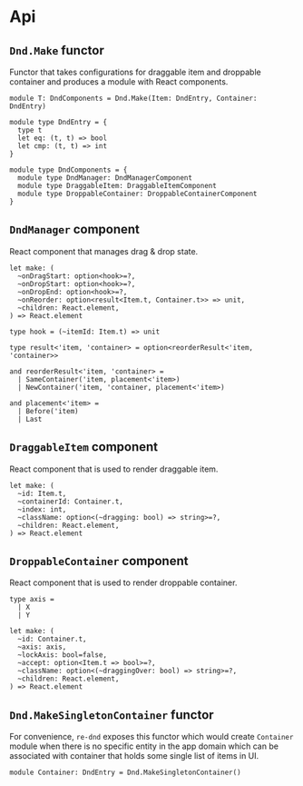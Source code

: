 # Api

## `Dnd.Make` functor
Functor that takes configurations for draggable item and droppable container and produces a module with React components.

```rescript
module T: DndComponents = Dnd.Make(Item: DndEntry, Container: DndEntry)

module type DndEntry = {
  type t
  let eq: (t, t) => bool
  let cmp: (t, t) => int
}

module type DndComponents = {
  module type DndManager: DndManagerComponent
  module type DraggableItem: DraggableItemComponent
  module type DroppableContainer: DroppableContainerComponent
}
```

## `DndManager` component
React component that manages drag & drop state.

```rescript
let make: (
  ~onDragStart: option<hook>=?,
  ~onDropStart: option<hook>=?,
  ~onDropEnd: option<hook>=?,
  ~onReorder: option<result<Item.t, Container.t>> => unit,
  ~children: React.element,
) => React.element

type hook = (~itemId: Item.t) => unit

type result<'item, 'container> = option<reorderResult<'item, 'container>>

and reorderResult<'item, 'container> =
  | SameContainer('item, placement<'item>)
  | NewContainer('item, 'container, placement<'item>)

and placement<'item> =
  | Before('item)
  | Last
```

## `DraggableItem` component
React component that is used to render draggable item.

```rescript
let make: (
  ~id: Item.t,
  ~containerId: Container.t,
  ~index: int,
  ~className: option<(~dragging: bool) => string>=?,
  ~children: React.element,
) => React.element
```

## `DroppableContainer` component
React component that is used to render droppable container.

```rescript
type axis =
  | X
  | Y

let make: (
  ~id: Container.t,
  ~axis: axis,
  ~lockAxis: bool=false,
  ~accept: option<Item.t => bool>=?,
  ~className: option<(~draggingOver: bool) => string>=?,
  ~children: React.element,
) => React.element
```

## `Dnd.MakeSingletonContainer` functor
For convenience, `re-dnd` exposes this functor which would create `Container` module when there is no specific entity in the app domain which can be associated with container that holds some single list of items in UI.

```rescript
module Container: DndEntry = Dnd.MakeSingletonContainer()
```
